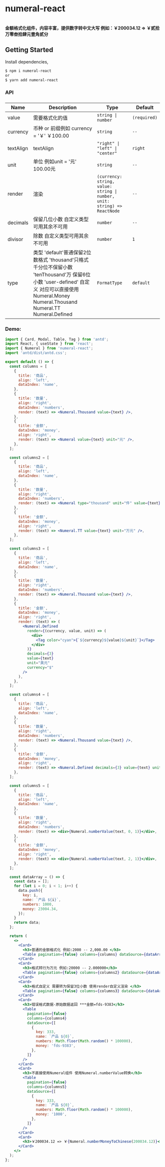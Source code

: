 # numeral-react

<div>
  <p>
    <br />
    <strong>金额格式化组件，内容丰富，提供数字转中文大写 例如：￥200034.12 => ￥贰拾万零叁拾肆元壹角贰分</strong>
  </p>
</div>

## Getting Started

Install dependencies,

```bash
$ npm i numeral-react
or
$ yarn add numeral-react
```

### API

<table style="margin-top: 24px;"><thead><tr><th>Name</th><th>Description</th><th>Type</th><th>Default</th></tr></thead><tbody><tr><td>value</td><td>需要格式化的值</td><td><code>string | number</code></td><td><code>(required)</code></td></tr><tr><td>currency</td><td>币种 or 前缀例如 currency = '￥'  ￥100.00</td><td><code>string</code></td><td><code>--</code></td></tr><tr><td>textAlign</td><td>textAlign</td><td><code>"right" | "left" | "center"</code></td><td><code>right</code></td></tr><tr><td>unit</td><td>单位 例如unit = '元' 100.00元</td><td><code>string</code></td><td><code>--</code></td></tr><tr><td>render</td><td>渲染</td><td><code>(currency: string, value: string | number, unit: string) =&gt; ReactNode</code></td><td><code>--</code></td></tr><tr><td>decimals</td><td>保留几位小数 自定义类型可用其余不可用</td><td><code>number</code></td><td><code>--</code></td></tr><tr><td>divisor</td><td>除数 自定义类型可用其余不可用</td><td><code>number</code></td><td><code>1</code></td></tr><tr><td>type</td><td>类型 'default'普通保留2位数格式 'thousand'只格式千分位不保留小数 'tenThousand'万 保留6位小数 'user-defined' 自定义
对应可以直接使用 Numeral.Money Numeral.Thousand Numeral.TT Numeral.Defined</td><td><code>FormatType</code></td><td><code>default</code></td></tr></tbody></table>

### Demo:

```jsx
import { Card, Modal, Table, Tag } from 'antd';
import React, { useState } from 'react';
import { Numeral } from 'numeral-react';
import 'antd/dist/antd.css';

export default () => {
  const columns = [
    {
      title: '商品',
      align: 'left',
      dataIndex: 'name',
    },
    {
      title: '数量',
      align: 'right',
      dataIndex: 'numbers',
      render: (text) => <Numeral.Thousand value={text} />,
    },
    {
      title: '金额',
      dataIndex: 'money',
      align: 'right',
      render: (text) => <Numeral value={text} unit="元" />,
    },
  ];

  const columns2 = [
    {
      title: '商品',
      align: 'left',
      dataIndex: 'name',
    },
    {
      title: '数量',
      align: 'right',
      dataIndex: 'numbers',
      render: (text) => <Numeral type="thousand" unit="件" value={text} />,
    },
    {
      title: '金额',
      dataIndex: 'money',
      align: 'right',
      render: (text) => <Numeral.TT value={text} unit="万元" />,
    },
  ];

  const columns3 = [
    {
      title: '商品',
      align: 'left',
      dataIndex: 'name',
    },
    {
      title: '数量',
      align: 'right',
      dataIndex: 'numbers',
      render: (text) => <Numeral.Thousand value={text} />,
    },
    {
      title: '金额',
      dataIndex: 'money',
      align: 'right',
      render: (text) => (
        <Numeral.Defined
          render={(currency, value, unit) => (
            <div>
              <Tag color="cyan">{`${currency}${value}${unit}`}</Tag>
            </div>
          )}
          decimals={3}
          value={text}
          unit="美元"
          currency="$"
        />
      ),
    },
  ];

  const columns4 = [
    {
      title: '商品',
      align: 'left',
      dataIndex: 'name',
    },
    {
      title: '数量',
      align: 'right',
      dataIndex: 'numbers',
      render: (text) => <Numeral.Thousand value={text} />,
    },
    {
      title: '金额',
      dataIndex: 'money',
      align: 'right',
      render: (text) => <Numeral.Defined decimals={3} value={text} unit="" />,
    },
  ];

  const columns5 = [
    {
      title: '商品',
      align: 'left',
      dataIndex: 'name',
    },
    {
      title: '数量',
      align: 'right',
      dataIndex: 'numbers',
      render: (text) => <div>{Numeral.numberValue(text, 0, 1)}</div>,
    },
    {
      title: '金额',
      dataIndex: 'money',
      align: 'right',
      render: (text) => <div>{Numeral.numberValue(text, 2, 1)}</div>,
    },
  ];

  const dataArray = () => {
    const data = [];
    for (let i = 0; i < 1; i++) {
      data.push({
        key: i,
        name: `产品 ${i}`,
        numbers: 1000,
        money: 23004.34,
      });
    }
    return data;
  };

  return (
    <>
      <Card>
        <h3>普通的金额格式化 例如:2000 -- 2,000.00 </h3>
        <Table pagination={false} columns={columns} dataSource={dataArray()} />
      </Card>
      <Card>
        <h3>格式转行为万元 例如:20000 -- 2.000000</h3>
        <Table pagination={false} columns={columns2} dataSource={dataArray()} />
      </Card>
      <Card>
        <h3>格式自定义 需要转为保留3位小数 使用render自定义渲染 </h3>
        <Table pagination={false} columns={columns3} dataSource={dataArray()} />
      </Card>
      <Card>
        <h3>错误格式数据-原始数据返回 ***金额=fds-9383</h3>
        <Table
          pagination={false}
          columns={columns4}
          dataSource={[
            {
              key: 333,
              name: `产品 ${0}`,
              numbers: Math.floor(Math.random() * 100000),
              money: 'fds-9383',
            },
          ]}
        />
      </Card>
      <Card>
        <h3>不直接使用Numeral组件 使用Numeral.numberValue转换</h3>
        <Table
          pagination={false}
          columns={columns5}
          dataSource={[
            {
              key: 333,
              name: `产品 ${0}`,
              numbers: Math.floor(Math.random() * 100000),
              money: '1000',
            },
          ]}
        />
      </Card>
      <Card>
        <h3>￥200034.12 => ￥{Numeral.numberMoneyToChinese(200034.12)}</h3>
      </Card>
    </>
  );
};
```
